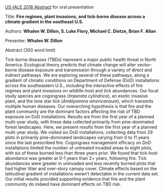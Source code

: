 [US-IALE 2018 Abstract](http://www.usiale.org/annual-meeting.html) for oral presentation

Title: **Fire regimes, plant invasions, and tick-borne disease across a climate gradient in the southeast U.S.**

Authors: **Whalen W. Dillon, S. Luke Flory, Michael C. Dietze, Brian F. Allan**

Presenter: **Whalen W. Dillon**

Abstract (300 word limit)

Tick-borne diseases (TBDs) represent a major public health threat in North America. Ecological theory predicts that climate change will alter vector-borne disease exposure and transmission through a variety of direct and indirect pathways. We are exploring several of these pathways, along a gradient of climatic conditions on Department of Defense (DoD) installations across the southeastern U.S., including the interactive effects of fire regimes and plant invasions on wildlife-host and tick abundances. Our focal study species are cogongrass (*Imperata cylindrica*), an exotic invasive plant, and the lone star tick (*Amblyomma americanaum*), which transmits multiple human diseases. Our overarching hypothesis is that fire and the plant community are the dominant factors affecting the risk of TBD exposure on DoD installations. Results are from the first year of a planned multi-year study, with these data collected primarily from pine-dominated forest landscapes. Here, we present results from the first year of a planned multi-year study. We visited six DoD installations, collecting data from 29 plots in primarily pine-dominated landscapes varying from 0 to 11 years since the last prescribed fire. Cogongrass management efficacy on DoD installations limited the number of untreated invaded areas to eight plots, with six of these burned less than three years prior. We found that tick-host abundance was greater at 0-1 years than 2+ years, following fire. Tick abundances were greater in uninvaded and less recently burned plots that had higher litter and over-story canopy cover. Climate effects based on the latitudinal gradient of installations weren’t detectable in the current data set. Our initial results provided supporting evidence that fire and the plant community do indeed have dominant effects on TBD risk.

